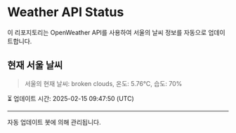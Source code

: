 
# Weather API Status

이 리포지토리는 OpenWeather API를 사용하여 서울의 날씨 정보를 자동으로 업데이트합니다.

## 현재 서울 날씨
> 서울의 현재 날씨: broken clouds, 온도: 5.76°C, 습도: 70%

⏳ 업데이트 시간: 2025-02-15 09:47:50 (UTC)

---
자동 업데이트 봇에 의해 관리됩니다.
